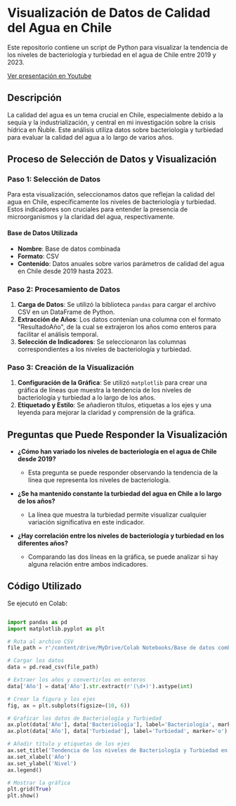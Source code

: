 # Visualización de Datos de Calidad del Agua en Chile

Este repositorio contiene un script de Python para visualizar la tendencia de los niveles de bacteriología y turbiedad en el agua de Chile entre 2019 y 2023.

[Ver presentación en Youtube](https://youtu.be/l95x21-ekfQ)

## Descripción

La calidad del agua es un tema crucial en Chile, especialmente debido a la sequía y la industrialización, y central en mi investigación sobre la crisis hídrica en Ñuble. Este análisis utiliza datos sobre bacteriología y turbiedad para evaluar la calidad del agua a lo largo de varios años.

## Proceso de Selección de Datos y Visualización

### Paso 1: Selección de Datos

Para esta visualización, seleccionamos datos que reflejan la calidad del agua en Chile, específicamente los niveles de bacteriología y turbiedad. Estos indicadores son cruciales para entender la presencia de microorganismos y la claridad del agua, respectivamente.

#### Base de Datos Utilizada

- **Nombre**: Base de datos combinada
- **Formato**: CSV
- **Contenido**: Datos anuales sobre varios parámetros de calidad del agua en Chile desde 2019 hasta 2023.

### Paso 2: Procesamiento de Datos

1. **Carga de Datos**: Se utilizó la biblioteca `pandas` para cargar el archivo CSV en un DataFrame de Python.
2. **Extracción de Años**: Los datos contenían una columna con el formato "ResultadoAño", de la cual se extrajeron los años como enteros para facilitar el análisis temporal.
3. **Selección de Indicadores**: Se seleccionaron las columnas correspondientes a los niveles de bacteriología y turbiedad.

### Paso 3: Creación de la Visualización

1. **Configuración de la Gráfica**: Se utilizó `matplotlib` para crear una gráfica de líneas que muestra la tendencia de los niveles de bacteriología y turbiedad a lo largo de los años.
2. **Etiquetado y Estilo**: Se añadieron títulos, etiquetas a los ejes y una leyenda para mejorar la claridad y comprensión de la gráfica.

## Preguntas que Puede Responder la Visualización

- **¿Cómo han variado los niveles de bacteriología en el agua de Chile desde 2019?**
  - Esta pregunta se puede responder observando la tendencia de la línea que representa los niveles de bacteriología.

- **¿Se ha mantenido constante la turbiedad del agua en Chile a lo largo de los años?**
  - La línea que muestra la turbiedad permite visualizar cualquier variación significativa en este indicador.

- **¿Hay correlación entre los niveles de bacteriología y turbiedad en los diferentes años?**
  - Comparando las dos líneas en la gráfica, se puede analizar si hay alguna relación entre ambos indicadores.

## Código Utilizado

Se ejecutó en Colab:

```python

import pandas as pd
import matplotlib.pyplot as plt

# Ruta al archivo CSV
file_path = r'/content/drive/MyDrive/Colab Notebooks/Base de datos combinada.csv'

# Cargar los datos
data = pd.read_csv(file_path)

# Extraer los años y convertirlos en enteros
data['Año'] = data['Año'].str.extract(r'(\d+)').astype(int)

# Crear la figura y los ejes
fig, ax = plt.subplots(figsize=(10, 6))

# Graficar los datos de Bacteriología y Turbiedad
ax.plot(data['Año'], data['Bacteriología'], label='Bacteriología', marker='o')
ax.plot(data['Año'], data['Turbiedad'], label='Turbiedad', marker='o')

# Añadir título y etiquetas de los ejes
ax.set_title('Tendencia de los niveles de Bacteriología y Turbiedad en Chile (2019-2023)')
ax.set_xlabel('Año')
ax.set_ylabel('Nivel')
ax.legend()

# Mostrar la gráfica
plt.grid(True)
plt.show()


